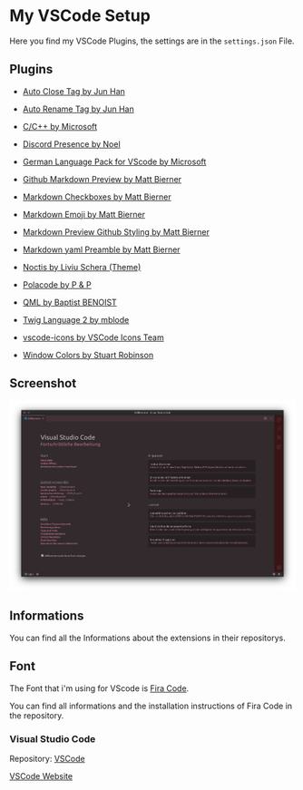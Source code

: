 # My VSCode Setup

Here you find my VSCode Plugins, the settings are in the `settings.json` File.

## Plugins
+ [Auto Close Tag by Jun Han](https://marketplace.visualstudio.com/items?itemName=formulahendry.auto-close-tag)

+ [Auto Rename Tag by Jun Han](https://marketplace.visualstudio.com/items?itemName=formulahendry.auto-rename-tag)

+ [C/C++ by Microsoft](https://marketplace.visualstudio.com/items?itemName=ms-vscode.cpptools)

+ [Discord Presence by Noel](https://marketplace.visualstudio.com/items?itemName=icrawl.discord-vscode)

+ [German Language Pack for VScode by Microsoft](https://marketplace.visualstudio.com/items?itemName=MS-CEINTL.vscode-language-pack-de)

+ [Github Markdown Preview by Matt Bierner](https://marketplace.visualstudio.com/items?itemName=bierner.github-markdown-preview)

+ [Markdown Checkboxes by Matt Bierner](https://marketplace.visualstudio.com/items?itemName=bierner.markdown-checkbox)

+ [Markdown Emoji by Matt Bierner](https://marketplace.visualstudio.com/items?itemName=bierner.markdown-emoji)

+ [Markdown Preview Github Styling by Matt Bierner](https://marketplace.visualstudio.com/items?itemName=bierner.markdown-preview-github-styles)

+ [Markdown yaml Preamble by Matt Bierner](https://marketplace.visualstudio.com/items?itemName=bierner.markdown-yaml-preamble)

+ [Noctis by Liviu Schera (Theme)](https://marketplace.visualstudio.com/items?itemName=liviuschera.noctis)

+ [Polacode by P & P](https://marketplace.visualstudio.com/items?itemName=pnp.polacode)

+ [QML by Baptist BENOIST](https://marketplace.visualstudio.com/items?itemName=bbenoist.QML)

+ [Twig Language 2 by mblode](https://marketplace.visualstudio.com/items?itemName=mblode.twig-language-2)

+ [vscode-icons by VSCode Icons Team](https://marketplace.visualstudio.com/items?itemName=vscode-icons-team.vscode-icons)

+ [Window Colors by Stuart Robinson](https://marketplace.visualstudio.com/items?itemName=stuart.unique-window-colors)


## Screenshot
![Screenshot](https://github.com/crydotsnake/my-vscode-setup/raw/master/img/screenshot.png?raw=true)

## Informations
You can find all the Informations about the extensions in their repositorys.

## Font

The Font that i'm using for VScode is [Fira Code](https://github.com/tonsky/FiraCode).

You can find all informations and the installation instructions of Fira Code in the repository.

### Visual Studio Code
Repository: [VSCode](https://github.com/microsoft/vscode)

[VSCode Website](https://code.visualstudio.com)
